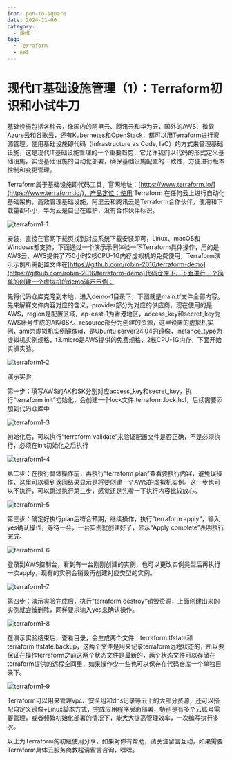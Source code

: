 ```yaml
---
icon: pen-to-square
date: 2024-11-06
category:
  - 运维
tag:
  - Terraform
  - AWS
---
```


# 现代IT基础设施管理（1）：Terraform初识和小试牛刀

基础设施包括各种云，像国内的阿里云、腾讯云和华为云，国外的AWS、微软Azure云和谷歌云，还有Kubernetes和OpenStack，都可以用Terraform进行资源管理。使用基础设施即代码（Infrastructure as Code, IaC）的方式来管理基础设施，这是现代IT基础设施管理的一个重要趋势，它允许我们以代码的形式定义基础设施，实现基础设施的自动化部署，确保基础设施配置的一致性，方便进行版本控制和变更管理。

Terraform属于基础设施即代码工具，官网地址：[https://www.terraform.io/](https://www.terraform.io/)，产品定位：使用 Terraform 在任何云上进行自动化基础架构，高效管理基础设施，阿里云和腾讯云是Terraform合作伙伴，使用和下载量都不小，华为云是自己在维护，没有合作伙伴标识。

![terraform1-1](/assets/images/terraform1-1.png)

安装，直接在官网下载页找到对应系统下载安装即可，Linux、macOS和Windows都支持，下面通过一个演示示例体验一下Terraform具体操作，用的是AWS云，AWS提供了750小时2核CPU-1G内存虚拟机的免费使用，Terraform演示示例所需配置文件在[https://github.com/robin-2016/terraform-demo](https://github.com/robin-2016/terraform-demo)代码仓库下，下面进行一个简单的创建一个虚拟机的demo演示示例：

先将代码仓库克隆到本地，进入demo-1目录下，下图就是main.tf文件全部内容。先来解释文件内容对应的含义，provider部分为对应的供应商，现在使用的是AWS，region是配置区域，ap-east-1为香港地区，access_key和secret_key为AWS账号生成的AK和SK。resource部分为创建的资源，这里设置的虚拟机实例，ami为虚拟机实例镜像id，是Ubuntu server24.04的镜像，instance_type为虚拟机实例规格，t3.micro是AWS提供的免费规格，2核CPU-1G内存，下面开始实操实验。

![terraform1-2](/assets/images/terraform1-2.png)

演示实验

第一步：填写AWS的AK和SK分别对应access_key和secret_key，执行“terraform init”初始化，会创建一个lock文件.terraform.lock.hcl，后续需要添加到代码仓库中

![terraform1-3](/assets/images/terraform1-3.png)

初始化后，可以执行“terraform validate”来验证配置文件是否正确，不是必须执行，必须在init初始化之后执行

![terraform1-4](/assets/images/terraform1-4.png)

第二步：在执行具体操作前，再执行“terraform plan”查看要执行内容，避免误操作，这里可以看到返回结果显示是将要创建一个AWS的虚拟机实例。这一步也可以不执行，可以跳过执行第三步，感觉还是先看一下执行内容比较放心。

![terraform1-5](/assets/images/terraform1-5.png)

第三步：确定好执行plan后符合预期，继续操作，执行“terraform apply“，输入yes确认操作，等待一会，一台实例就创建好了，显示“Apply complete”表明执行完成。

![terraform1-6](/assets/images/terraform1-6.png)

登录到AWS控制台，看到有一台刚刚创建的实例，也可以更改实例类型后再执行一次apply，现有的实例会销毁再创建对应类型的实例。

![terraform1-7](/assets/images/terraform1-7.png)

第四步：演示实验完成后，执行“terraform destroy“销毁资源，上面创建出来的实例就会被删除，同样要求输入yes来确认操作。

![terraform1-8](/assets/images/terraform1-8.png)

在演示实验结束后，查看目录，会生成两个文件：terraform.tfstate和terraform.tfstate.backup，这两个文件是用来记录terraform远程状态的，所以要保证在操作terraform之前这两个状态文件是最新的，两个状态文件可以存储在terraform提供的远程空间里，如果操作少一些也可以保存在代码仓库一个单独目录下。

![terraform1-9](/assets/images/terraform1-9.png)

Terraform可以用来管理vpc、安全组和dns记录等云上的大部分资源，还可以搭配自定义镜像+Linux脚本方式，完成应用程序层面部署，特别是有多个云账号需要管理，或者频繁初始化部署的情况下，能大大提高管理效率，一次编写执行多次。

以上为Terraform的初级使用分享，如果对你有帮助，请关注留言互动，如果需要Terraform具体云服务商教程请留言咨询，嘿嘿。